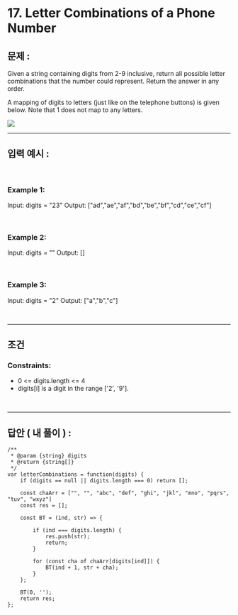 # 17. Letter Combinations of a Phone Number

## 문제 :

Given a string containing digits from 2-9 inclusive, return all possible letter combinations that the number could represent. Return the answer in any order.

A mapping of digits to letters (just like on the telephone buttons) is given below. Note that 1 does not map to any letters.

<img src = 'https://assets.leetcode.com/uploads/2022/03/15/1200px-telephone-keypad2svg.png'>

<br/>

---

## 입력 예시 :

<br/>

### Example 1:

Input: digits = "23"
Output: ["ad","ae","af","bd","be","bf","cd","ce","cf"]

<br/>

### Example 2:

Input: digits = ""
Output: []

<br/>

### Example 3:

Input: digits = "2"
Output: ["a","b","c"]

<br/>

---

## 조건

### Constraints:

- 0 <= digits.length <= 4
- digits[i] is a digit in the range ['2', '9'].

<br/>

---

## 답안 ( 내 풀이 ) :

```
/**
 * @param {string} digits
 * @return {string[]}
 */
var letterCombinations = function(digits) {
    if (digits == null || digits.length === 0) return [];

    const chaArr = ["", "", "abc", "def", "ghi", "jkl", "mno", "pqrs", "tuv", "wxyz"]
    const res = [];

    const BT = (ind, str) => {

        if (ind === digits.length) {
            res.push(str);
            return;
        }

        for (const cha of chaArr[digits[ind]]) {
            BT(ind + 1, str + cha);
        }
    };

    BT(0, '');
    return res;
};
```
